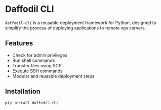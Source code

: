 # Daffodil CLI

`daffodil-cli` is a reusable deployment framework for Python, designed to simplify the process of deploying applications to remote vps servers.

## Features

- Check for admin privileges
- Run shell commands
- Transfer files using SCP
- Execute SSH commands
- Modular and reusable deployment steps

## Installation

```bash
pip install daffodil-cli

```
